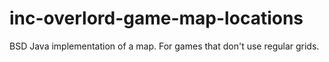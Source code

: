 inc-overlord-game-map-locations
===============================

BSD Java implementation of a map. For games that don't use regular grids.
